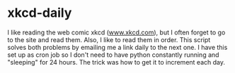 # xkcd-daily

I like reading the web comic xkcd (www.xkcd.com), but I often forget to go to the site and read them. Also, I like to read them in order. This script solves both problems by emailing me a link daily to the next one. I have this set up as cron job so I don't need to have python constantly running and "sleeping" for 24  hours. The trick was how to get it to increment each day.
